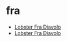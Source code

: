 # fra

 * [Lobster Fra Diavolo](index/l/lobster-fra-diavolo-351009.json)
 * [Lobster Fra Diavolo](index/l/lobster-fra-diavolo.json)

